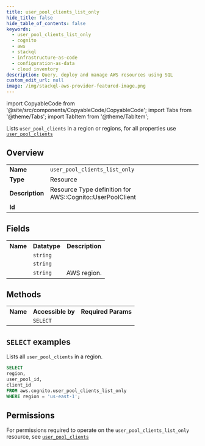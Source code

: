 ```yaml
---
title: user_pool_clients_list_only
hide_title: false
hide_table_of_contents: false
keywords:
  - user_pool_clients_list_only
  - cognito
  - aws
  - stackql
  - infrastructure-as-code
  - configuration-as-data
  - cloud inventory
description: Query, deploy and manage AWS resources using SQL
custom_edit_url: null
image: /img/stackql-aws-provider-featured-image.png
---
```


import CopyableCode from '@site/src/components/CopyableCode/CopyableCode';
import Tabs from '@theme/Tabs';
import TabItem from '@theme/TabItem';

Lists <code>user_pool_clients</code> in a region or regions, for all properties use <a href="/services/serviceName/user_pool_clients/"><code>user_pool_clients</code></a>

## Overview
<table>
<tbody>
<tr><td><b>Name</b></td><td><code>user_pool_clients_list_only</code></td></tr>
<tr><td><b>Type</b></td><td>Resource</td></tr>
<tr><td><b>Description</b></td><td>Resource Type definition for AWS::Cognito::UserPoolClient</td></tr>
<tr><td><b>Id</b></td><td><CopyableCode code="aws.cognito.user_pool_clients_list_only" /></td></tr>
</tbody>
</table>

## Fields
<table>
<tbody>
<tr><th>Name</th><th>Datatype</th><th>Description</th></tr><tr><td><CopyableCode code="user_pool_id" /></td><td><code>string</code></td><td></td></tr>
<tr><td><CopyableCode code="client_id" /></td><td><code>string</code></td><td></td></tr>
<tr><td><CopyableCode code="region" /></td><td><code>string</code></td><td>AWS region.</td></tr>
</tbody>
</table>

## Methods

<table>
<tbody>
  <tr>
    <th>Name</th>
    <th>Accessible by</th>
    <th>Required Params</th>
  </tr>
  <tr>
    <td><CopyableCode code="list_resources" /></td>
    <td><code>SELECT</code></td>
    <td><CopyableCode code="region" /></td>
  </tr>
</tbody>
</table>

## `SELECT` examples
Lists all <code>user_pool_clients</code> in a region.
```sql
SELECT
region,
user_pool_id,
client_id
FROM aws.cognito.user_pool_clients_list_only
WHERE region = 'us-east-1';
```


## Permissions

For permissions required to operate on the <code>user_pool_clients_list_only</code> resource, see <a href="/services/cognito/user_pool_clients/#permissions"><code>user_pool_clients</code></a>

